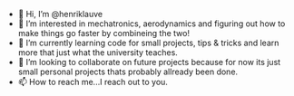 - 👋 Hi, I’m @henriklauve
- 👀 I’m interested in mechatronics, aerodynamics and figuring out how to make things go faster by combineing the two! 
- 🌱 I’m currently learning code for small projects, tips & tricks and learn more that just what the university teaches. 
- 💞️ I’m looking to collaborate on future projects because for now its just small personal projects thats probably allready been done.
- 📫 How to reach me...I reach out to you.

<!---
henriklauve/henriklauve is a ✨ special ✨ repository because its `README.md` (this file) appears on your GitHub profile.
You can click the Preview link to take a look at your changes.
--->
